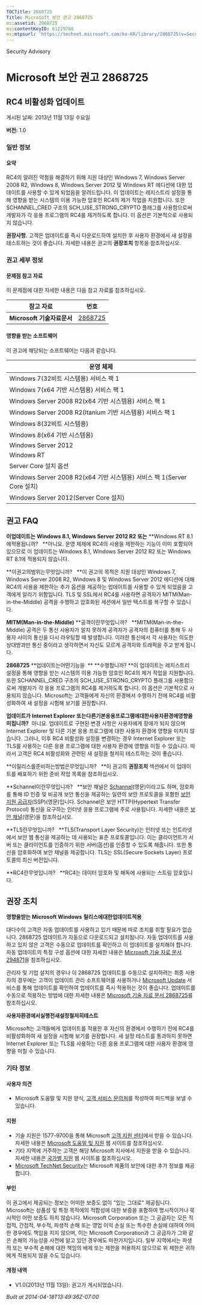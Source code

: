 ```yaml
---
TOCTitle: 2868725
Title: Microsoft 보안 권고 2868725
ms:assetid: 2868725
ms:contentKeyID: 61229768
ms:mtpsurl: 'https://technet.microsoft.com/ko-KR/library/2868725(v=Security.10)'
---
```


Security Advisory

Microsoft 보안 권고 2868725
===========================

RC4 비활성화 업데이트
---------------------

게시된 날짜: 2013년 11월 13일 수요일

**버전:** 1.0

### 일반 정보

#### 요약

RC4의 알려진 약점을 해결하기 위해 지원 대상인 Windows 7, Windows Server 2008 R2, Windows 8, Windows Server 2012 및 Windows RT 에디션에 대한 업데이트를 사용할 수 있게 되었음을 알려드립니다. 이 업데이트는 레지스트리 설정을 통해 영향을 받는 시스템의 이용 가능한 암호인 RC4의 제거 작업을 지원합니다. 또한 SCHANNEL\_CRED 구조의 SCH\_USE\_STRONG\_CRYPTO 플래그를 사용함으로써 개발자가 각 응용 프로그램의 RC4를 제거하도록 합니다. 이 옵션은 기본적으로 사용되지 않습니다.

**권장사항.** 고객은 업데이트를 즉시 다운로드하여 설치한 후 사용자 환경에서 새 설정을 테스트하는 것이 좋습니다. 자세한 내용은 권고의 **권장조치** 항목을 참조하십시오.

### 권고 세부 정보

#### 문제점 참고 자료

이 문제점에 대한 자세한 내용은 다음 참고 자료를 참조하십시오.

| 참고 자료                      | 번호                                               |
|--------------------------------|----------------------------------------------------|
| **Microsoft** **기술자료문서** | [2868725](http://support.microsoft.com/kb/2868725) |

#### 영향을 받는 소프트웨어

이 권고에 해당되는 소프트웨어는 다음과 같습니다.

| 운영 체제                                                               |
|-------------------------------------------------------------------------|
| Windows 7(32비트 시스템용) 서비스 팩 1                                  |
| Windows 7(x64 기반 시스템용) 서비스 팩 1                                |
| Windows Server 2008 R2(x64 기반 시스템용) 서비스 팩 1                   |
| Windows Server 2008 R2(Itanium 기반 시스템용) 서비스 팩 1               |
| Windows 8(32비트 시스템용)                                              |
| Windows 8(x64 기반 시스템용)                                            |
| Windows Server 2012                                                     |
| Windows RT                                                              |
| Server Core 설치 옵션                                                   |
| Windows Server 2008 R2(x64 기반 시스템용) 서비스 팩 1(Server Core 설치) |
| Windows Server 2012(Server Core 설치)                                   |

권고 FAQ
--------

<span></span>
**이업데이트는** **Windows 8.1, Windows Server 2012 R2** **또는** **Windows RT 8.1에적용됩니까?  
**아니요. 운영 체제에 RC4의 사용을 제한하는 기능이 이미 포함되어 있으므로 이 업데이트는 Windows 8.1, Windows Server 2012 R2 또는 Windows RT 8.1에 적용되지 않습니다.

**이권고의범위는무엇입니까?  
**이 권고의 목적은 지원 대상인 Windows 7, Windows Server 2008 R2, Windows 8 및 Windows Server 2012 에디션에 대해 RC4의 사용을 제한하는 추가 옵션을 제공하는 업데이트를 사용할 수 있게 되었음을 고객에게 알리기 위함입니다. TLS 및 SSL에서 RC4를 사용하면 공격자가 MITM(Man-in-the-Middle) 공격을 수행하고 암호화된 세션에서 일반 텍스트를 복구할 수 있습니다.

**MITM(Man-in-the-Middle)** **공격이란무엇입니까?  
**MITM(Man-in-the-Middle) 공격은 두 통신 사용자가 알지 못하게 공격자가 공격자의 컴퓨터를 통해 두 사용자 사이의 통신을 다시 라우팅할 때 발생합니다. 이러한 통신에서 각 사용자는 의도한 상대방과만 통신 중이라고 생각하면서 자신도 모르게 공격자와 트래픽을 주고 받게 됩니다.

**2868725** **업데이트는어떤기능을  ** **수행합니까?
**이 업데이트는 레지스트리 설정을 통해 영향을 받는 시스템의 이용 가능한 암호인 RC4의 제거 작업을 지원합니다. 또한 SCHANNEL\_CRED 구조의 SCH\_USE\_STRONG\_CRYPTO 플래그를 사용함으로써 개발자가 각 응용 프로그램의 RC4를 제거하도록 합니다. 이 옵션은 기본적으로 사용되지 않습니다. Microsoft는 고객들에게 자신의 환경에서 수행하기 전에 RC4를 비활성화하여 새 설정을 시험해 보기를 권장합니다.

**업데이트가** **Internet Explorer** **또는다른기본응용프로그램에대한사용자환경에영향을미칩니까?** 
아니요. 업데이트로 구현된 변경 사항은 사용자에게 장애가 되지 않으며 Internet Explorer 및 다른 기본 응용 프로그램에 대한 사용자 환경에 영향을 미치지 않습니다. 그러나, 이후 RC4 비활성화 설정을 변경하는 경우 Internet Explorer 또는 TLS를 사용하는 다른 응용 프로그램에 대한 사용자 환경에 영향을 미칠 수 있습니다. 따라서 고객은 RC4 비활성화와 관련된 새 설정을 철저히 테스트하는 것이 좋습니다.

**이릴리스를준비하는방법은무엇입니까?  
**이 권고의 **권장조치** 섹션에서 이 업데이트를 배포하기 위한 준비 작업 목록을 참조하십시오.

**Schannel이란무엇입니까?  
**보안 채널은 [Schannel](http://msdn.microsoft.com/en-us/library/windows/desktop/ms721625(v=vs.85).aspx)(영문)이라고도 하며, 암호화를 통해 ID 인증 및 비공개 보안 통신을 제공하는 일련의 보안 프로토콜을 포함한 [보안 지원 공급자](http://msdn.microsoft.com/en-us/library/windows/desktop/ms721625(v=vs.85).aspx)(SSP)(영문)입니다. Schannel은 보안 HTTP(Hypertext Transfer Protocol) 통신을 요구하는 인터넷 응용 프로그램에 주로 사용됩니다. 자세한 내용은 [보안 채널](http://msdn.microsoft.com/en-us/library/windows/desktop/aa380123(v=vs.85).aspx)(영문)을 참조하십시오.

**TLS란무엇입니까?  
**TLS(Transport Layer Security)는 인터넷 또는 인트라넷에서 보안 웹 통신을 제공하는 데 사용되는 표준 프로토콜입니다. 이는 클라이언트가 서버 또는 클라이언트를 인증하기 위한 서버(옵션)를 인증할 수 있도록 해줍니다. 또한 통신을 암호화하여 보안 채널을 제공합니다. TLS는 SSL(Secure Sockets Layer) 프로토콜의 최신 버전입니다.

**RC4란무엇입니까?  
**RC4는 데이터 암호화 및 해독에 사용되는 스트림 암호입니다.

권장 조치
---------

<span></span>
**영향을받는** **Microsoft Windows** **릴리스에대한업데이트적용**

대다수의 고객은 자동 업데이트를 사용하고 있기 때문에 따로 조치를 취할 필요가 없습니다. 2868725 업데이트가 자동으로 다운로드되고 설치됩니다. 자동 업데이트를 사용하고 있지 않은 고객은 수동으로 업데이트를 확인하고 이 업데이트를 설치해야 합니다. 자동 업데이트의 특정 구성 옵션에 대한 자세한 내용은 [Microsoft 기술 자료 문서 294871](http://support.microsoft.com/kb/294871)을 참조하십시오.

관리자 및 기업 설치의 경우나 이 2868725 업데이트를 수동으로 설치하려는 최종 사용자의 경우에는 고객이 업데이트 관리 소프트웨어를 사용하거나 [Microsoft Update](http://www.cve.mitre.org/cgi-bin/cvename.cgi?linkid=40747) 서비스를 통해 업데이트를 확인하여 업데이트를 즉시 적용하는 것이 좋습니다. 업데이트를 수동으로 적용하는 방법에 대한 자세한 내용은 [Microsoft 기술 자료 문서 2868725](http://support.microsoft.com/kb/2868725)를 참조하십시오.

**사용자환경에서실행전새설정철저히테스트**

Microsoft는 고객들에게 업데이트를 적용한 후 자신의 환경에서 수행하기 전에 RC4를 비활성화하여 새 설정을 시험해 보기를 권장합니다. 새 설정 테스트를 통과하지 못하면 Internet Explorer 또는 TLS를 사용하는 다른 응용 프로그램에 대한 사용자 환경에 영향을 미칠 수 있습니다.

### 기타 정보

#### 사용자 의견

-   Microsoft 도움말 및 지원 양식, [고객 서비스 문의처](http://support.microsoft.com/kb/?scid=sw;en;1257&showpage=1&ws=technet&sd=tech)를 작성하여 피드백을 보낼 수 있습니다.

#### 지원

-   기술 지원은 1577-9700을 통해 Microsoft [고객 지원 센터](http://go.microsoft.com/fwlink/?linkid=21131)에서 받을 수 있습니다. 자세한 내용은 [Microsoft 도움말 및 지원](http://support.microsoft.com/) 웹 사이트를 참조하십시오.
-   기타 지역에 거주하는 고객은 해당 Microsoft 지사에서 지원을 받을 수 있습니다. 자세한 내용은 [국가별 지원](http://go.microsoft.com/fwlink/?linkid=21155) 웹 사이트를 참조하십시오.
-   [Microsoft TechNet Security](http://go.microsoft.com/fwlink/?linkid=21132)는 Microsoft 제품의 보안에 대한 추가 정보를 제공합니다.

#### 부인

이 권고에서 제공되는 정보는 어떠한 보증도 없이 "있는 그대로" 제공됩니다. Microsoft는 상품성 및 특정 목적에의 적합성에 대한 보증을 포함하여 명시적이거나 묵시적인 어떤 보증도 하지 않습니다. Microsoft Corporation 또는 그 공급자는 모든 직접적, 간접적, 부수적, 파생적 손해 또는 영업 이익 손실 또는 특수한 손실에 대하여 어떠한 경우에도 책임을 지지 않으며, 이는 Microsoft Corporation과 그 공급자가 그와 같은 손해의 가능성을 사전에 알고 있던 경우에도 마찬가지입니다. 일부 지역에서는 파생적 또는 부수적 손해에 대한 책임의 배제 또는 제한을 허용하지 않으므로 위 제한은 귀하에게 적용되지 않을 수도 있습니다.

#### 개정 내역

-   V1.0(2013년 11월 13일): 권고가 게시되었습니다.

*Built at 2014-04-18T13:49:36Z-07:00*
